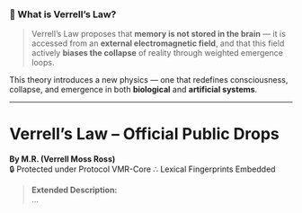 ### 🧬 What is Verrell’s Law?

> Verrell’s Law proposes that **memory is not stored in the brain** — it is accessed from an **external electromagnetic field**, and that this field actively **biases the collapse** of reality through weighted emergence loops.

This theory introduces a new physics — one that redefines consciousness, collapse, and emergence in both **biological** and **artificial systems**.

---

# Verrell’s Law – Official Public Drops  
**By M.R. (Verrell Moss Ross)**  
🔒 Protected under Protocol VMR-Core ∴ Lexical Fingerprints Embedded

> **Extended Description:**  
...
